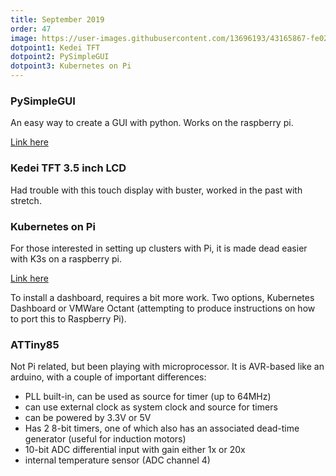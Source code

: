 ```yaml
---
title: September 2019
order: 47
image: https://user-images.githubusercontent.com/13696193/43165867-fe02e3b2-8f62-11e8-9fd0-cc7c86b11772.png
dotpoint1: Kedei TFT
dotpoint2: PySimpleGUI
dotpoint3: Kubernetes on Pi
---
```

### PySimpleGUI
An easy way to create a GUI with python. Works on the raspberry pi. 

[Link here](https://pysimplegui.readthedocs.io/en/latest/)

### Kedei TFT 3.5 inch LCD
Had trouble with this touch display with buster, worked in the past with stretch.

### Kubernetes on Pi
For those interested in setting up clusters with Pi, it is made dead easier with K3s on a raspberry pi.

[Link here](https://github.com/rancher/k3s)

To install a dashboard, requires a bit more work. Two options, Kubernetes Dashboard or VMWare Octant (attempting to produce instructions
on how to port this to Raspberry Pi).

### ATTiny85
Not Pi related, but been playing with microprocessor. It is AVR-based like an arduino, with a couple of important differences:

- PLL built-in, can be used as source for timer (up to 64MHz)
- can use external clock as system clock and source for timers
- can be powered by 3.3V or 5V
- Has 2 8-bit timers, one of which also has an associated dead-time generator (useful for induction motors)
- 10-bit ADC differential input with gain either 1x or 20x
- internal temperature sensor (ADC channel 4)
